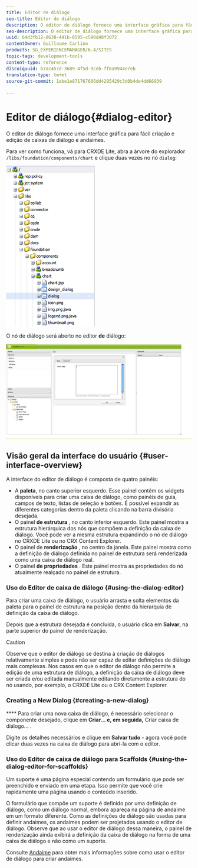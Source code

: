 ```yaml
---
title: Editor de diálogo
seo-title: Editor de diálogo
description: O editor de diálogo fornece uma interface gráfica para fácil criação e edição de caixas de diálogo e andaimes
seo-description: O editor de diálogo fornece uma interface gráfica para fácil criação e edição de caixas de diálogo e andaimes
uuid: 64d3fb12-8638-441b-8595-c590d48f3072
contentOwner: Guillaume Carlino
products: SG_EXPERIENCEMANAGER/6.4/SITES
topic-tags: development-tools
content-type: reference
discoiquuid: b7ac457d-3689-4f5d-9ceb-ff6a9944e7eb
translation-type: tm+mt
source-git-commit: 1ebe1e871767605dd4295429c3d0b4de4dd66939

---
```



# Editor de diálogo{#dialog-editor}

O editor de diálogo fornece uma interface gráfica para fácil criação e edição de caixas de diálogo e andaimes.

Para ver como funciona, vá para CRXDE Lite, abra a árvore do explorador `/libs/foundation/components/chart` e clique duas vezes no nó `dialog`:

![chlimage_1-247](assets/chlimage_1-247.png)

O nó de diálogo será aberto no editor **de** diálogo:

![screen_shot_2012-02-01at25033pm](assets/screen_shot_2012-02-01at25033pm.png)

## Visão geral da interface do usuário {#user-interface-overview}

A interface do editor de diálogo é composta de quatro painéis:

* A **paleta**, no canto superior esquerdo. Esse painel contém os widgets disponíveis para criar uma caixa de diálogo, como painéis de guia, campos de texto, listas de seleção e botões. É possível expandir as diferentes categorias dentro da paleta clicando na barra divisória desejada.
* O painel **de estrutura** , no canto inferior esquerdo. Este painel mostra a estrutura hierárquica dos nós que compõem a definição da caixa de diálogo. Você pode ver a mesma estrutura expandindo o nó de diálogo no CRXDE Lite ou no CRX Content Explorer.
* O painel de **renderização** , no centro da janela. Este painel mostra como a definição de diálogo definida no painel de estrutura será renderizada como uma caixa de diálogo real.
* O painel **de propriedades** . Este painel mostra as propriedades do nó atualmente realçado no painel de estrutura.

### Uso do Editor de caixa de diálogo {#using-the-dialog-editor}

Para criar uma caixa de diálogo, o usuário arrasta e solta elementos da paleta para o painel de estrutura na posição dentro da hierarquia de definição da caixa de diálogo.

Depois que a estrutura desejada é concluída, o usuário clica em **Salvar**, na parte superior do painel de renderização.

>[!CAUTION]
>
>Observe que o editor de diálogo se destina à criação de diálogos relativamente simples e pode não ser capaz de editar definições de diálogo mais complexas. Nos casos em que o editor de diálogo não permite a edição de uma estrutura de diálogo, a definição da caixa de diálogo deve ser criada e/ou editada manualmente editando diretamente a estrutura do nó usando, por exemplo, o CRXDE Lite ou o CRX Content Explorer.

### Creating a New Dialog {#creating-a-new-dialog}

**** Para criar uma nova caixa de diálogo, é necessário selecionar o componente desejado, clique em **Criar... e, em seguida,** Criar caixa de diálogo... .

Digite os detalhes necessários e clique em **Salvar tudo** - agora você pode clicar duas vezes na caixa de diálogo para abri-la com o editor.

### Uso do Editor de caixa de diálogo para Scaffolds {#using-the-dialog-editor-for-scaffolds}

Um suporte é uma página especial contendo um formulário que pode ser preenchido e enviado em uma etapa. Isso permite que você crie rapidamente uma página usando o conteúdo inserido.

O formulário que compõe um suporte é definido por uma definição de diálogo, como um diálogo normal, embora apareça na página de andaime em um formato diferente. Como as definições de diálogo são usadas para definir andaimes, os andaimes podem ser projetados usando o editor de diálogo. Observe que ao usar o editor de diálogo dessa maneira, o painel de renderização ainda exibirá a definição da caixa de diálogo na forma de uma caixa de diálogo e não como um suporte.

Consulte [Andaime](/help/sites-authoring/scaffolding.md) para obter mais informações sobre como usar o editor de diálogo para criar andaimes.
